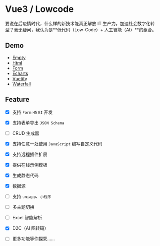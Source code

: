 # Vue3 / Lowcode

要说在后疫情时代，什么样的新技术能真正解放 IT 生产力，加速社会数字化转型？毫无疑问，我认为是**低代码（Low-Code）+ 人工智能（AI）**的组合。

## Demo

- [Empty](https://page-test-huodoushigemi-f2b49a94d51c0541b4c4e0827acda06ce2c6aa7.gitlab.io/#/)
- [Html](https://page-test-huodoushigemi-f2b49a94d51c0541b4c4e0827acda06ce2c6aa7.gitlab.io/#/?file=https%3A%2F%2Foxbkrsyagojtbckytbjx.supabase.co%2Fstorage%2Fv1%2Fobject%2Fpublic%2Flcd%2F3e8ed3ac75ec0508a9c28706a08ccf44.lcd.json)
- [Form](https://page-test-huodoushigemi-f2b49a94d51c0541b4c4e0827acda06ce2c6aa7.gitlab.io/#/?file=https%3A%2F%2Foxbkrsyagojtbckytbjx.supabase.co%2Fstorage%2Fv1%2Fobject%2Fpublic%2Flcd%2Fab27b0c2bfb2c260d1bb40cb324640eb.lcd.json)
- [Echarts](https://page-test-huodoushigemi-f2b49a94d51c0541b4c4e0827acda06ce2c6aa7.gitlab.io/#/?file=https%3A%2F%2Foxbkrsyagojtbckytbjx.supabase.co%2Fstorage%2Fv1%2Fobject%2Fpublic%2Flcd%2F24c1320d2531ae760ab19113f1367de1.lcd.json)
- [Vuetify](https://page-test-huodoushigemi-f2b49a94d51c0541b4c4e0827acda06ce2c6aa7.gitlab.io/#/?file=https%3A%2F%2Foxbkrsyagojtbckytbjx.supabase.co%2Fstorage%2Fv1%2Fobject%2Fpublic%2Flcd%2F8489e54f5151607f874212d5ed31e0b5.lcd.json)
- [Waterfall](https://page-test-huodoushigemi-f2b49a94d51c0541b4c4e0827acda06ce2c6aa7.gitlab.io/#/?file=https%3A%2F%2Foxbkrsyagojtbckytbjx.supabase.co%2Fstorage%2Fv1%2Fobject%2Fpublic%2Flcd%2F1229722f6b852ee722c4faef234d40c7.lcd.json)

<!-- ## [Docs](http://httpsgiteecomepalserver.gitee.io/el-lowcode)

- [x] 表单引擎
- [x] crud引擎 -->

<!-- 设计器 -->

## Feature

- [x] 支持 `Form` `H5` `BI` 开发
- [x] 支持表单导出 `JSON Schema`
- [ ] CRUD 生成器
- [x] 支持任意一处使用 `JavaScript` 编写自定义代码
- [x] 支持远程插件扩展
- [x] 提供在线示例模板
- [x] 生成静态代码
- [x] 数据源
- [ ] 支持 `uniapp`、`小程序`
- [ ] 多主题切换
- [ ] Excel 智能解析
- [x] D2C（AI 图转码）
- [ ] 更多功能等你探究……


<!--  `DDL` -->
<!-- - [x] `vFor` `vIf` `vModels` -->